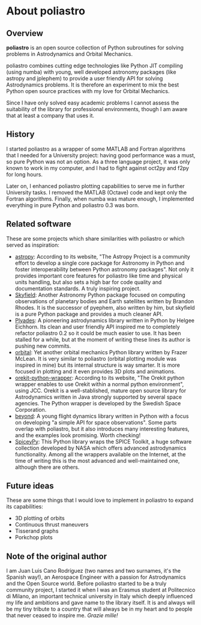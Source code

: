 # About poliastro

## Overview

**poliastro** is an open source collection of Python subroutines for
solving problems in Astrodynamics and Orbital Mechanics.

poliastro combines cutting edge technologies like Python JIT compiling
(using numba) with young, well developed astronomy packages (like
astropy and jplephem) to provide a user friendly API for solving
Astrodynamics problems. It is therefore an experiment to mix the best
Python open source practices with my love for Orbital Mechanics.

Since I have only solved easy academic problems I cannot assess the
suitability of the library for professional environments, though I am
aware that at least a company that uses it.

## History

I started poliastro as a wrapper of some MATLAB and Fortran algorithms
that I needed for a University project: having good performance was a
must, so pure Python was not an option. As a three language project, it
was only known to work in my computer, and I had to fight against oct2py
and f2py for long hours.

Later on, I enhanced poliastro plotting capabilities to serve me in
further University tasks. I removed the MATLAB (Octave) code and kept
only the Fortran algorithms. Finally, when numba was mature enough, I
implemented everything in pure Python and poliastro 0.3 was born.

## Related software

These are some projects which share similarities with poliastro or which
served as inspiration:

- [astropy](http://www.astropy.org/): According to its website, \"The
  Astropy Project is a community effort to develop a single core
  package for Astronomy in Python and foster interoperability between
  Python astronomy packages\". Not only it provides important core
  features for poliastro like time and physical units handling, but
  also sets a high bar for code quality and documentation standards. A
  truly inspiring project.
- [Skyfield](https://rhodesmill.org/skyfield/): Another Astronomy
  Python package focused on computing observations of planetary bodies
  and Earth satellites written by Brandon Rhodes. It is the successor
  of pyephem, also written by him, but skyfield is a pure Python
  package and provides a much cleaner API.
- [Plyades](https://plyades.readthedocs.io/): A pioneering
  astrodynamics library written in Python by Helgee Eichhorn. Its
  clean and user friendly API inspired me to completely refactor
  poliastro 0.2 so it could be much easier to use. It has been stalled
  for a while, but at the moment of writing these lines its author is
  pushing new commits.
- [orbital](https://pythonhosted.org/OrbitalPy/): Yet another orbital
  mechanics Python library written by Frazer McLean. It is very
  similar to poliastro (orbital plotting module was inspired in mine)
  but its internal structure is way smarter. It is more focused in
  plotting and it even provides 3D plots and animations.
- [orekit-python-wrapper](https://www.orekit.org/forge/projects/orekit-python-wrapper/wiki):
  According to its website, \"The Orekit python wrapper enables to use
  Orekit within a normal python environment\", using JCC. Orekit is a
  well-stablished, mature open source library for Astrodynamics
  written in Java strongly supported by several space agencies. The
  Python wrapper is developed by the Swedish Space Corporation.
- [beyond](https://github.com/galactics/beyond/): A young flight
  dynamics library written in Python with a focus on developing \"a
  simple API for space observations\". Some parts overlap with
  poliastro, but it also introduces many interesting features, and the
  examples look promising. Worth checking!
- [SpiceyPy](https://github.com/andrewannex/SpiceyPy): This Python
  library wraps the SPICE Toolkit, a huge software collection
  developed by NASA which offers advanced astrodynamics functionality.
  Among all the wrappers available on the Internet, at the time of
  writing this is the most advanced and well-maintained one, although
  there are others.

## Future ideas

These are some things that I would love to implement in poliastro to
expand its capabilities:

- 3D plotting of orbits
- Continuous thrust maneuvers
- Tisserand graphs
- Porkchop plots

## Note of the original author

I am Juan Luis Cano Rodríguez (two names and two surnames, it\'s the
Spanish way!), an Aerospace Engineer with a passion for Astrodynamics
and the Open Source world. Before poliastro started to be a truly
community project, I started it when I was an Erasmus student at
Politecnico di Milano, an important technical university in Italy which
deeply influenced my life and ambitions and gave name to the library
itself. It is and always will be my tiny tribute to a country that will
always be in my heart and to people that never ceased to inspire me.
*Grazie mille!*
